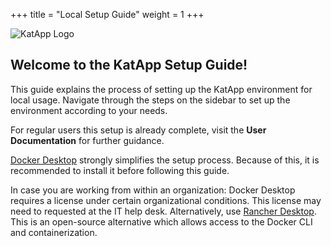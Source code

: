 +++
title = "Local Setup Guide"
weight = 1
+++

![KatApp Logo](/katapp-logo-name.png)

## Welcome to the KatApp Setup Guide!

This guide explains the process of setting up the KatApp environment for local usage. Navigate through the steps on the sidebar to set up the environment according to your needs.

For regular users this setup is already complete, visit the **User Documentation** for further guidance.

[Docker Desktop](https://www.docker.com/products/docker-desktop/) strongly simplifies the setup process. Because of this, it is recommended to install it before following this guide.

In case you are working from within an organization: Docker Desktop requires a license under certain organizational conditions. This license may need to requested at the IT help desk. Alternatively, use [Rancher Desktop](https://rancherdesktop.io/). This is an open-source alternative which allows access to the Docker CLI and containerization.